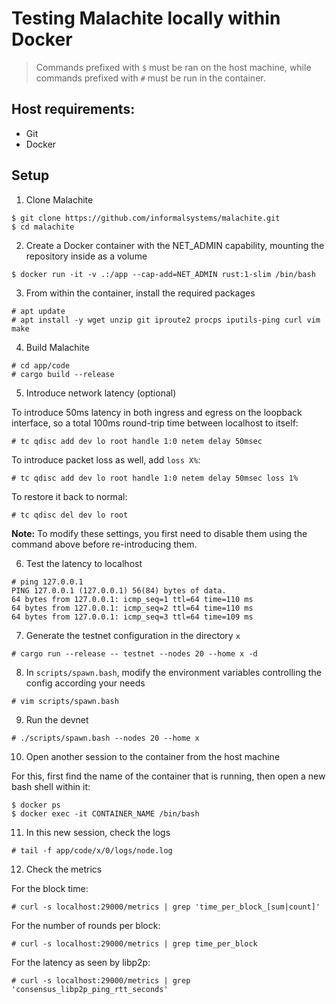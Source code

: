 # Testing Malachite locally within Docker

> Commands prefixed with `$` must be ran on the host machine, while commands prefixed with `#` must be run in the container.

## Host requirements:

- Git
- Docker

## Setup

1. Clone Malachite

```
$ git clone https://github.com/informalsystems/malachite.git
$ cd malachite
```

2. Create a Docker container with the NET_ADMIN capability, mounting the repository inside as a volume

```
$ docker run -it -v .:/app --cap-add=NET_ADMIN rust:1-slim /bin/bash
```

3. From within the container, install the required packages

```
# apt update
# apt install -y wget unzip git iproute2 procps iputils-ping curl vim make
```

4. Build Malachite

```
# cd app/code
# cargo build --release
```

5. Introduce network latency (optional)

To introduce 50ms latency in both ingress and egress on the loopback interface,
so a total 100ms round-trip time between localhost to itself:

```
# tc qdisc add dev lo root handle 1:0 netem delay 50msec
```

To introduce packet loss as well, add `loss X%`:

```
# tc qdisc add dev lo root handle 1:0 netem delay 50msec loss 1%
```

To restore it back to normal:

```
# tc qdisc del dev lo root
```

**Note:** To modify these settings, you first need to disable them using the command above before re-introducing them.

6. Test the latency to localhost

```
# ping 127.0.0.1
PING 127.0.0.1 (127.0.0.1) 56(84) bytes of data.
64 bytes from 127.0.0.1: icmp_seq=1 ttl=64 time=110 ms
64 bytes from 127.0.0.1: icmp_seq=2 ttl=64 time=110 ms
64 bytes from 127.0.0.1: icmp_seq=3 ttl=64 time=109 ms
```

7. Generate the testnet configuration in the directory `x`

```
# cargo run --release -- testnet --nodes 20 --home x -d
```

8. In `scripts/spawn.bash`, modify the environment variables controlling the config according your needs

```
# vim scripts/spawn.bash
```

9. Run the devnet

```
# ./scripts/spawn.bash --nodes 20 --home x
```

10. Open another session to the container from the host machine

For this, first find the name of the container that is running, then open a new bash shell within it:

```
$ docker ps
$ docker exec -it CONTAINER_NAME /bin/bash
```

11. In this new session, check the logs

```
# tail -f app/code/x/0/logs/node.log
```

12. Check the metrics

For the block time:

```
# curl -s localhost:29000/metrics | grep 'time_per_block_[sum|count]'
```

For the number of rounds per block:

```
# curl -s localhost:29000/metrics | grep time_per_block
```

For the latency as seen by libp2p:

```
# curl -s localhost:29000/metrics | grep 'consensus_libp2p_ping_rtt_seconds'
```

